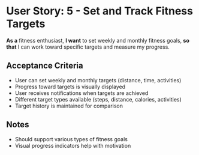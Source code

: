 # User Story: 5 - Set and Track Fitness Targets

**As a** fitness enthusiast,
**I want** to set weekly and monthly fitness goals,
**so that** I can work toward specific targets and measure my progress.

## Acceptance Criteria

* User can set weekly and monthly targets (distance, time, activities)
* Progress toward targets is visually displayed
* User receives notifications when targets are achieved
* Different target types available (steps, distance, calories, activities)
* Target history is maintained for comparison

## Notes

* Should support various types of fitness goals
* Visual progress indicators help with motivation